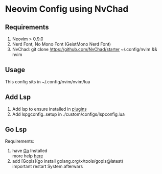 # Neovim Config using NvChad
## Requirements
1. Neovim > 0.9.0
2. Nerd Font, No Mono Font (GeistMono Nerd Font)
3. NvChad: git clone https://github.com/NvChad/starter ~/.config/nvim && nvim <br>

## Usage
This config sits in ~/.config/nvim/nvim/lua

## Add Lsp
1. Add lsp to ensure installed in [plugins](./custom/plugins.lua)
2. Add lspgconfig.<lspname>.setup in ./custom/configs/lspconfig.lua

## Go Lsp
Requirements:
1. have [Go](https://go.dev/doc/install) Installed <br>
  more help [here](https://dev.to/deadwin19/how-to-install-golang-on-wslwsl2-2880) 
2. add [Gopls](go install golang.org/x/tools/gopls@latest) <br>
  important restart System afterwars
